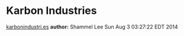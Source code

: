 # Karbon Industries
[karbonindustri.es](http://karbonindustri.es "Karbon Industries website")
**author:** Shammel Lee
Sun Aug  3 03:27:22 EDT 2014
